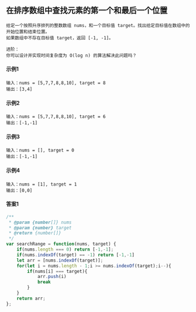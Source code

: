 ## 在排序数组中查找元素的第一个和最后一个位置

    给定一个按照升序排列的整数数组 nums，和一个目标值 target。找出给定目标值在数组中的开始位置和结束位置。
    如果数组中不存在目标值 target，返回 [-1, -1]。

    进阶：
    你可以设计并实现时间复杂度为 O(log n) 的算法解决此问题吗？
#### 示例1
    输入：nums = [5,7,7,8,8,10], target = 8
    输出：[3,4]

#### 示例2
    输入：nums = [5,7,7,8,8,10], target = 6
    输出：[-1,-1]

#### 示例3
    输入：nums = [], target = 0
    输出：[-1,-1] 

#### 示例4
    输入：nums = [1], target = 1
    输出：[0,0] 
#### 答案1
```  javascript
/**
 * @param {number[]} nums
 * @param {number} target
 * @return {number[]}
 */
var searchRange = function(nums, target) {
    if(nums.length === 0) return [-1,-1];
    if(nums.indexOf(target) == -1) return [-1,-1]
    let arr = [nums.indexOf(target)];
    for(let i = nums.length - 1;i >= nums.indexOf(target);i--){
        if(nums[i] === target){
            arr.push(i)
            break
        }
    }
    return arr;
};
```